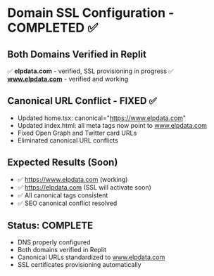 # Domain SSL Configuration - COMPLETED ✅

## Both Domains Verified in Replit
✅ **elpdata.com** - verified, SSL provisioning in progress
✅ **www.elpdata.com** - verified and working

## Canonical URL Conflict - FIXED ✅
- Updated home.tsx: canonical="https://www.elpdata.com"
- Updated index.html: all meta tags now point to www.elpdata.com
- Fixed Open Graph and Twitter card URLs
- Eliminated canonical URL conflicts

## Expected Results (Soon)
- ✅ https://www.elpdata.com (working)
- ✅ https://elpdata.com (SSL will activate soon)
- ✅ All canonical tags consistent
- ✅ SEO canonical conflict resolved

## Status: COMPLETE
- DNS properly configured
- Both domains verified in Replit
- Canonical URLs standardized to www.elpdata.com
- SSL certificates provisioning automatically
